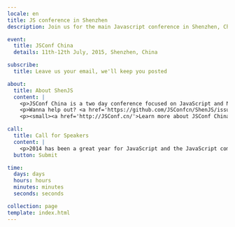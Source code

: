 ```yaml
---
locale: en
title: JS conference in Shenzhen
description: Join us for the main Javascript conference in Shenzhen, China this summer.

event:
  title: JSConf China
  details: 11th-12th July, 2015, Shenzhen, China

subscribe:
  title: Leave us your email, we'll keep you posted

about:
  title: About ShenJS
  content: |
    <p>JSConf China is a two day conference focused on JavaScript and Node.js technologies. This developer driven event brings together notable figures from both the Chinese and international JavaScript communities to share their knowledge and passion for JavaScript. After Shanghai, Beijing and Hangzhou, JSConf China is going to Shenzhen in the summer 2015.</p>
    <p>Wanna help out? <a href='https://github.com/JSConfcn/ShenJS/issues'>Join us on GitHub</a>!</p>
    <p><small><a href='http://JSConf.cn/'>Learn more about JSConf China</a></small>.</p>

call:
  title: Call for Speakers
  content: |
    <p>2014 has been a great year for JavaScript and the JavaScript community. io.js began to steal the attention from Node.js, ES6 has been making huge progress and will publish a standard this year. We saw people start to use ES6 today with tools like babel.js. With Johny Five, Tessel, we saw more possibilities of what JavaScript can do. We want to hear your thoughts on JavaScript, your experiences, and of course your mad science. You are welcome to share any topic that is related(or not) to JavaScript.</p>
  button: Submit

time:
  days: days
  hours: hours
  minutes: minutes
  seconds: seconds

collection: page
template: index.html
---
```

